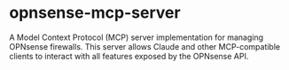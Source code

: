 # opnsense-mcp-server
A Model Context Protocol (MCP) server implementation for managing OPNsense firewalls. This server allows Claude and other MCP-compatible clients to interact with all features exposed by the OPNsense API.
